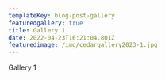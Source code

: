 ```yaml
---
templateKey: blog-post-gallery
featuredgallery: true
title: Gallery 1
date: 2022-04-23T16:21:04.801Z
featuredimage: /img/cedargallery2023-1.jpg
---
```

Gallery 1